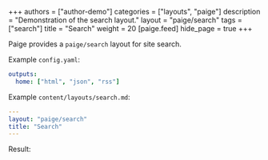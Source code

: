 +++
authors = ["author-demo"]
categories = ["layouts", "paige"]
description = "Demonstration of the search layout."
layout = "paige/search"
tags = ["search"]
title = "Search"
weight = 20
[paige.feed]
hide_page = true
+++

Paige provides a `paige/search` layout for site search.

<!--more-->

Example `config.yaml`:

```yaml
outputs:
  home: ["html", "json", "rss"]
```

Example `content/layouts/search.md`:

```yaml
---
layout: "paige/search"
title: "Search"
---
```

Result:
